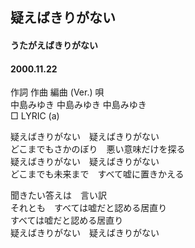 ## 疑えばきりがない
#### うたがえばきりがない
#### 2000.11.22


作詞  作曲  編曲 (Ver.)   唄  
中島みゆき   中島みゆき       中島みゆき  
□ LYRIC (a)  
  
  
疑えばきりがない　疑えばきりがない  
どこまでもさかのぼり　悪い意味だけを探る  
疑えばきりがない　疑えばきりがない  
どこまでも未来まで　すべて嘘に置きかえる  
  
聞きたい答えは　言い訳  
それとも　すべては嘘だと認める居直り  
すべては嘘だと認める居直り  
疑えばきりがない　疑えばきりがない  